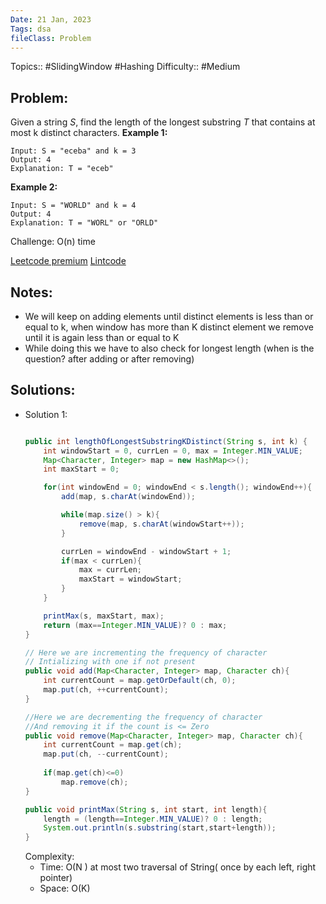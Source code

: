 ```yaml
---
Date: 21 Jan, 2023
Tags: dsa
fileClass: Problem
---
```

Topics:: #SlidingWindow #Hashing
Difficulty:: #Medium 

## Problem: 
Given a string _S_, find the length of the longest substring _T_ that contains at most k distinct characters.
**Example 1:**
```
Input: S = "eceba" and k = 3
Output: 4
Explanation: T = "eceb"
```

**Example 2:**
```
Input: S = "WORLD" and k = 4
Output: 4
Explanation: T = "WORL" or "ORLD"
```

Challenge: O(n) time

[Leetcode premium](https://leetcode.com/problems/longest-substring-with-at-most-k-distinct-characters/) [Lintcode](https://www.lintcode.com/problem/386/)

## Notes: 
- We will keep on adding elements until distinct elements is less than or equal to k, when window has more than K distinct element we remove until it is again less than or equal to K
- While doing this we have to also check for longest length (when is the question? after adding or after removing)

## Solutions: 
- Solution 1: 
	```java
	
	public int lengthOfLongestSubstringKDistinct(String s, int k) {
		int windowStart = 0, currLen = 0, max = Integer.MIN_VALUE;
        Map<Character, Integer> map = new HashMap<>();
        int maxStart = 0;

        for(int windowEnd = 0; windowEnd < s.length(); windowEnd++){
            add(map, s.charAt(windowEnd));

            while(map.size() > k){
                remove(map, s.charAt(windowStart++));
            }

            currLen = windowEnd - windowStart + 1;
            if(max < currLen){
                max = currLen;
                maxStart = windowStart;
            }
        }

        printMax(s, maxStart, max);
        return (max==Integer.MIN_VALUE)? 0 : max;
	}

	// Here we are incrementing the frequency of character
	// Intializing with one if not present
	public void add(Map<Character, Integer> map, Character ch){
		int currentCount = map.getOrDefault(ch, 0);
		map.put(ch, ++currentCount);
	}

	//Here we are decrementing the frequency of character
	//And removing it if the count is <= Zero
	public void remove(Map<Character, Integer> map, Character ch){
		int currentCount = map.get(ch);
		map.put(ch, --currentCount);
		
		if(map.get(ch)<=0) 
			map.remove(ch);
	}
	
	public void printMax(String s, int start, int length){
		length = (length==Integer.MIN_VALUE)? 0 : length;
		System.out.println(s.substring(start,start+length));
	}
	
	```
	Complexity: 
	- Time: O(N ) at most two traversal of String( once by each left, right pointer)
	- Space: O(K)